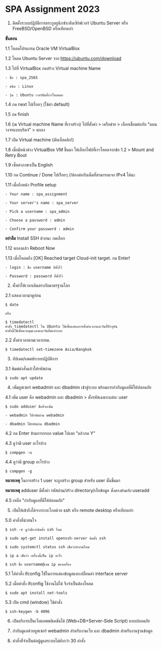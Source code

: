 # SPA Assignment 2023

1. ติดตั้งระบบปฏิบัติการตระกูลยูนิกซ์ระดับเซิร์ฟเวอร์ Ubuntu Server หรือ FreeBSD/OpenBSD หรือเทียบเท่า

**ขั้นตอน**

  1.1 โหลดโปรแกรม Oracle VM VirtualBox
  
  1.2 โหลด Ubuntu Server จาก https://ubuntu.com/download
  
  1.3 ไปที่ VirtualBox กดสร้าง Virtual machine Name
  
    - ชื่อ : spa_2565
    
    - ชนิด : Linux
    
    - รุ่น : Ubuntu เวอร์ชันที่เราโหลดมา
    
  1.4 กด next ไปเรื่อยๆ (ใช้ค่า default)
  
  1.5 กด finish
  
  1.6 (ณ Virtual machine Name ที่เราสร้าง) ไปที่ตั้งค่า > เครือข่าย > เลือกเชื่อมต่อกับ "แผนวงจรแบบบริดจ์" > ตกลง
  
  1.7 เปิด Virtual machine (ดับเบิ้ลคลิก!)
  
  1.8 เมื่อมีหน้าต่าง VirtualBox VM ขึ้นมา ให้เลือกไฟล์ที่เราโหลดจากข้อ 1.2 > Mount and Retry Boot
  
  1.9 เซ็ทค่าภาษาเป็น English
  
  1.10 กด Continue / Done ไปเร่ือยๆ //ต้องต่อกับเน็ตที่สามารถแจก IPv4 ได้นะ
  
  1.11 เมื่อถึงหน้า Profile setup
  
    - Your name : spa_assignment
    
    - Your server's name : spa_server
    
    - Pick a username : spa_admin
    
    - Choose a password : admin
    
    - Confirm your password : admin
    
  **อย่าลืม** Install SSH ด้วยนะ กดเลือก
  
  1.12 ตกลงแล้ว Reboot Now
  
  1.13 เมื่อโหลดถึง [OK] Reached target Cloud-init target. กด Enter!
    
    - login : ชื่อ username ที่ตั้งไว้
    
    - Password : password ที่ตั้งไว้
  
2. ตั้งค่าให้เวลาเดินตรงกับมาตรฐานโลก

  2.1 แสดงเวลามาดูก่อน
  
  ```
  $ date  
  
  หรือ
  
  $ timedatectl
  คำสั่ง timedatectl ใน Ubuntu ใช้เพื่อแสดงการตั้งค่าเวลาและวันที่ปัจจุบัน 
  คำสั่งนี้ใช้เพื่อควบคุมเวลาและวันที่ของระบบ
  ```
  
  2.2 ตั้งค่าเวลาตามเวลากทม.
  
  ```
  $ timedatectl set-timezone Asia/Bangkok
  ```
  
3. อัปเดต/แพตช์ระบบปฏิบัติการ
  
  3.1 พิมพ์คำสั่งแล้วใส่รหัสผ่าน
  
  ```
  $ sudo apt update
  ```

4. เพิ่มยูสเซอร์ webadmin และ dbadmin เข้าสู่ระบบ พร้อมการกำกับดูแลที่ดีให้ปลอดภัย

  4.1 เพิ่ม user คือ webadmin และ dbadmin > ตั้งรหัสเฉพาะแต่ละ user
  
  ```
  $ sudo adduser ชื่อที่จะเพิ่ม
  ```
    - webadmin ใช้รหัสผ่าน webadmin
    
    - dbadmin ใช้รหัสผ่าน dbadmin
    
  4.2 กด Enter ข้ามการกรอก value ไปเลย "แล้วกด Y"
  
  4.3 ดูว่ามี user อะไรบ้าง
  
  ```
  $ compgen -u
  ```
  
  4.4 ดูว่ามี group อะไรบ้าง

  ```
  $ compgen -g
  ```
  **หมายเหตุ** ในการสร้าง 1 user จะถูกสร้าง group สำหรับ user นั้นขึ้นมา
  
  **หมายเหตุ** adduser มีตั้งค่า รหัสผ่าน/สร้าง directory/เก็บข้อมูล _ซึ่งตรงข้ามกับ_ useradd
    
  4.5 เหลือ "กำกับดูแลที่ดีให้ปลอดภัย"
  
5. เปิดให้เข้าถึงได้จากระยะไกลด้วย ssh หรือ remote desktop หรือเทียบเท่า

  5.0 คำสั่งที่น่าสนใจ
  
  ```
  $ ssh -v ดูว่ามีการติดตั้ง ssh ไหม
  
  $ sudo apt-get install openssh-server ติดตั้ง ssh
  
  $ sudo systemctl status ssh เช็คว่าทำงานไหม
  
  $ ip a เช็คว่า เครื่องนี้เป็น ip อะไร
  
  $ ssh ชื่อ username@เลข ip ของเครื่อง
  ```
  
  5.1 ใส่คำสั่ง ifconfig ใช้ในการแสดงข้อมูลและเปลี่ยนค่า interface server
  
  5.2 เมื่อคำสั่ง ifconfig ใช้งานไม่ได้ จึงจำเป็นต้องโหลด
  
  ```
  $ sudo apt install net-tools
  ```
  
  5.3 เปิด cmd (window) ใช้คำสั่ง
  
  ```
  $ ssh-keygen -b 4096
  ```
  
6. เปิดบริการเป็นเว็บแอพพลิเคชันได้ (Web+DB+Server-Side Script) แบบปลอดภัย

7. กำกับดูแลด้วยยูสเซอร์ webadmin สำหรับงานเว็บ และ dbadmin สำหรับงานฐานข้อมูล

8. คำสั่งที่จำเป็นต่อผู้ดูแลระบบไม่ต่ำกว่า 30 คำสั่ง



